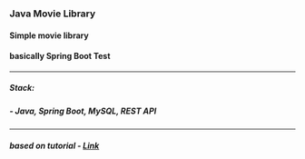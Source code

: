 ### Java Movie Library

#### Simple movie library
#### basically Spring Boot Test

---

##### Stack:
##### - Java, Spring Boot, MySQL, REST API

---

##### based on tutorial - [Link][link]


[link]: https://github.com/kamilbrzezinski/aplikacja-crud-w-60-minut
